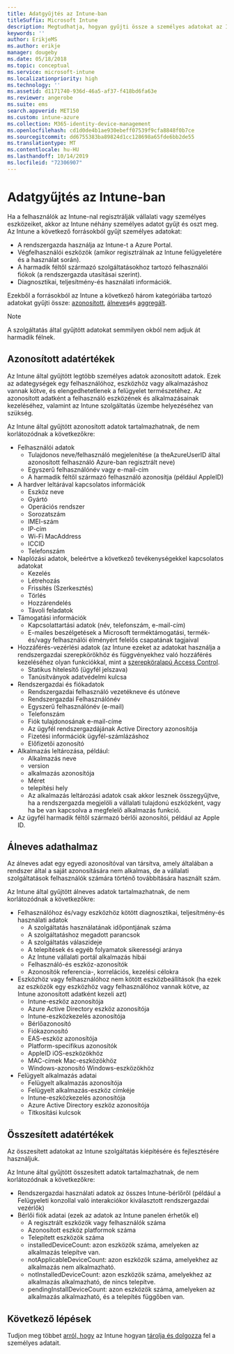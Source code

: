 ```yaml
---
title: Adatgyűjtés az Intune-ban
titleSuffix: Microsoft Intune
description: Megtudhatja, hogyan gyűjti össze a személyes adatokat az Intune-ban.
keywords: ''
author: ErikjeMS
ms.author: erikje
manager: dougeby
ms.date: 05/18/2018
ms.topic: conceptual
ms.service: microsoft-intune
ms.localizationpriority: high
ms.technology: ''
ms.assetid: d1171740-936d-46a5-af37-f418bd6fa63e
ms.reviewer: angerobe
ms.suite: ems
search.appverid: MET150
ms.custom: intune-azure
ms.collection: M365-identity-device-management
ms.openlocfilehash: cd1d0de4b1ae930ebeff07539f9cfa8848f0b7ce
ms.sourcegitcommit: dd6755383ba89824d1cc128698a65fde6bb2de55
ms.translationtype: MT
ms.contentlocale: hu-HU
ms.lasthandoff: 10/14/2019
ms.locfileid: "72306907"
---
```

# <a name="data-collection-in-intune"></a>Adatgyűjtés az Intune-ban

Ha a felhasználók az Intune-nal regisztrálják vállalati vagy személyes eszközeiket, akkor az Intune néhány személyes adatot gyűjt és oszt meg. Az Intune a következő forrásokból gyűjt személyes adatokat:

- A rendszergazda használja az Intune-t a Azure Portal.
- Végfelhasználói eszközök (amikor regisztrálnak az Intune felügyeletére és a használat során).
- A harmadik féltől származó szolgáltatásokhoz tartozó felhasználói fiókok (a rendszergazda utasításai szerint).
- Diagnosztikai, teljesítmény-és használati információk.

Ezekből a forrásokból az Intune a következő három kategóriába tartozó adatokat gyűjti össze: [azonosított](#identified-data), [álneves](#pseudonymized-data)és [aggregált](#aggregated-data).

> [!NOTE]
> A szolgáltatás által gyűjtött adatokat semmilyen okból nem adjuk át harmadik félnek.

## <a name="identified-data"></a>Azonosított adatértékek

Az Intune által gyűjtött legtöbb személyes adatok azonosított adatok. Ezek az adategységek egy felhasználóhoz, eszközhöz vagy alkalmazáshoz vannak kötve, és elengedhetetlenek a felügyelet természetéhez. Az azonosított adatként a felhasználó eszközének és alkalmazásainak kezeléséhez, valamint az Intune szolgáltatás üzembe helyezéséhez van szükség.

Az Intune által gyűjtött azonosított adatok tartalmazhatnak, de nem korlátozódnak a következőkre: 

- Felhasználói adatok
  - Tulajdonos neve/felhasználó megjelenítése (a theAzureUserID által azonosított felhasználó Azure-ban regisztrált neve)
  - Egyszerű felhasználónév vagy e-mail-cím
  - A harmadik féltől származó felhasználó azonosítja (például AppleID)
- A hardver leltárával kapcsolatos információk
  - Eszköz neve
  - Gyártó
  - Operációs rendszer
  - Sorozatszám
  - IMEI-szám
  - IP-cím
  - Wi-Fi MacAddress
  - ICCID
  - Telefonszám
- Naplózási adatok, beleértve a következő tevékenységekkel kapcsolatos adatokat
  - Kezelés
  - Létrehozás
  - Frissítés (Szerkesztés)
  - Törlés
  - Hozzárendelés
  - Távoli feladatok
- Támogatási információk
  - Kapcsolattartási adatok (név, telefonszám, e-mail-cím)
  - E-mailes beszélgetések a Microsoft terméktámogatási, termék-és/vagy felhasználói élményért felelős csapatának tagjaival
- Hozzáférés-vezérlési adatok (az Intune ezeket az adatokat használja a rendszergazdai szerepkörökhöz és függvényekhez való hozzáférés kezeléséhez olyan funkciókkal, mint a [szerepköralapú Access Control](../fundamentals/role-based-access-control.md).
  - Statikus hitelesítő (ügyfél jelszava)
  - Tanúsítványok adatvédelmi kulcsa 
- Rendszergazdai és fiókadatok
  - Rendszergazdai felhasználó vezetékneve és utóneve
  - Rendszergazdai Felhasználónév
  - Egyszerű felhasználónév (e-mail)
  - Telefonszám
  - Fiók tulajdonosának e-mail-címe
  - Az ügyfél rendszergazdájának Active Directory azonosítója
  - Fizetési információk ügyfél-számlázáshoz
  - Előfizetői azonosító
- Alkalmazás leltározása, például:
  - Alkalmazás neve
  - version
  - alkalmazás azonosítója
  - Méret
  - telepítési hely
  - Az alkalmazás leltározási adatok csak akkor lesznek összegyűjtve, ha a rendszergazda megjelöli a vállalati tulajdonú eszközként, vagy ha be van kapcsolva a megfelelő alkalmazás funkció.  
- Az ügyfél harmadik féltől származó bérlői azonosítói, például az Apple ID. 

## <a name="pseudonymized-data"></a>Álneves adathalmaz

Az álneves adat egy egyedi azonosítóval van társítva, amely általában a rendszer által a saját azonosítására nem alkalmas, de a vállalati szolgáltatások felhasználók számára történő továbbítására használt szám. 

Az Intune által gyűjtött álneves adatok tartalmazhatnak, de nem korlátozódnak a következőkre: 

- Felhasználóhoz és/vagy eszközhöz kötött diagnosztikai, teljesítmény-és használati adatok
  - A szolgáltatás használatának időpontjának száma
  - A szolgáltatáshoz megadott parancsok
  - A szolgáltatás válaszideje
  - A telepítések és egyéb folyamatok sikerességi aránya
  - Az Intune vállalati portál alkalmazás hibái
  - Felhasználó-és eszköz-azonosítók
  - Azonosítók referencia-, korrelációs, kezelési célokra 
- Eszközhöz vagy felhasználóhoz nem kötött eszközbeállítások (ha ezek az eszközök egy eszközhöz vagy felhasználóhoz vannak kötve, az Intune azonosított adatként kezeli azt)
  - Intune-eszköz azonosítója
  - Azure Active Directory eszköz azonosítója
  - Intune-eszközkezelés azonosítója
  - Bérlőazonosító
  - Fiókazonosító
  - EAS-eszköz azonosítója
  - Platform-specifikus azonosítók
  - AppleID iOS-eszközökhöz
  - MAC-címek Mac-eszközökhöz
  - Windows-azonosító Windows-eszközökhöz
- Felügyelt alkalmazás adatai
  - Felügyelt alkalmazás azonosítója
  - Felügyelt alkalmazás-eszköz címkéje
  - Intune-eszközkezelés azonosítója
  - Azure Active Directory eszköz azonosítója
  - Titkosítási kulcsok

## <a name="aggregated-data"></a>Összesített adatértékek

Az összesített adatokat az Intune szolgáltatás kiépítésére és fejlesztésére használjuk. 

Az Intune által gyűjtött összesített adatok tartalmazhatnak, de nem korlátozódnak a következőkre: 

- Rendszergazdai használati adatok az összes Intune-bérlőről (például a Felügyeleti konzollal való interakciókor kiválasztott rendszergazdai vezérlők)
- Bérlői fiók adatai (ezek az adatok az Intune panelen érhetők el)
  - A regisztrált eszközök vagy felhasználók száma
  - Azonosított eszköz platformok száma  
  - Telepített eszközök száma
  - installedDeviceCount: azon eszközök száma, amelyeken az alkalmazás telepítve van.
  - notApplicableDeviceCount: azon eszközök száma, amelyekhez az alkalmazás nem alkalmazható.
  - notInstalledDeviceCount: azon eszközök száma, amelyekhez az alkalmazás alkalmazható, de nincs telepítve.
  - pendingInstallDeviceCount: azon eszközök száma, amelyeken az alkalmazás alkalmazható, és a telepítés függőben van.

## <a name="next-steps"></a>Következő lépések

Tudjon meg többet [arról, hogy](privacy-data-secure-share.md) az Intune hogyan [tárolja és dolgozza](privacy-data-store-process.md) fel a személyes adatait. 
